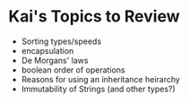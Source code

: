# Kai's Topics to Review

- Sorting types/speeds
- encapsulation
- De Morgans' laws
- boolean order of operations
- Reasons for using an inheritance heirarchy
- Immutability of Strings (and other types?)